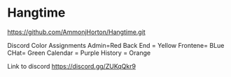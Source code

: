 # Hangtime
https://github.com/AmmonjHorton/Hangtime.git


Discord Color Assignments
Admin=Red
Back End =  Yellow
Frontene=  BLue
CHat= Green
Calendar = Purple
History = Orange

Link to discord
https://discord.gg/ZUKqQkr9